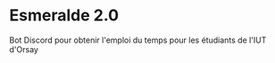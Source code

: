 <h1>Esmeralde 2.0</h1>
<p>Bot Discord pour obtenir l'emploi du temps pour les étudiants de l'IUT d'Orsay</p>
